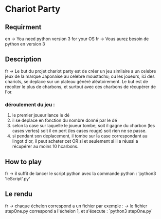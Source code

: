 # Chariot Party

## Requirment
  en -> You need python version 3 for your OS
  fr -> Vous aurez besoin de python en version 3

## Description
  fr -> Le but du projet chariot party est de créer un jeu similaire a un celebre jeux de la marque Japonaise au celebre moustachu; ou les joueurs, ici des chariots, se deplace sur un plateau généré aléatoirement.
  Le but est de récolter le plus de charbons, et surtout avec ces charbons de récupérer de l'or.
	
### déroulement du jeu :
 1. le premier joueur lance le dé
 2. il se deplace en fonction du nombre donné par le dé
 3. selon la case sur laquelle le joueur tombe, soit il gagne du charbon (les cases vertes) soit il en pert (les cases rouge) soit rien ne se passe.
 4. si pendant son deplacement, il tombe sur la case correspondant au lingot d'or, il peut acheter cet OR si et seulement si il a réussi a récupérer au moins 10 hcarbons.


## How to play
 fr -> il suffit de lancer le script python avec la commande python :
    ‘python3 'leScript'.py‘


## Le rendu
fr -> chaque échelon correspond a un fichier 
   par exemple :
        -> le fichier stepOne.py correspond a l'échelon 1, et s'éxecute :
´python3 stepOne.py´
